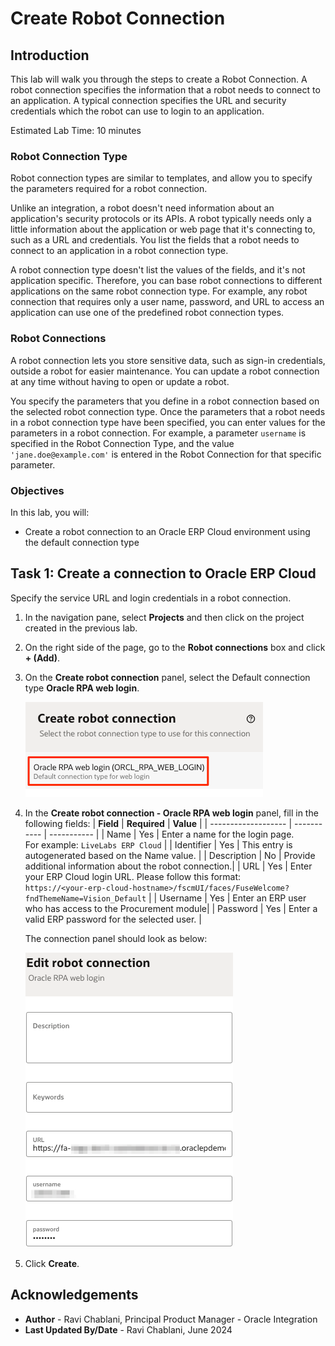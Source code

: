 # Create Robot Connection

## Introduction

This lab will walk you through the steps to create a Robot Connection. A robot connection specifies the information that a robot needs to connect to an application. A typical connection specifies the URL and security credentials which the robot can use to login to an application.

Estimated Lab Time: 10 minutes

### Robot Connection Type

Robot connection types are similar to templates, and allow you to specify the parameters required for a robot connection.

Unlike an integration, a robot doesn't need information about an application's security protocols or its APIs. A robot typically needs only a little information about the application or web page that it's connecting to, such as a URL and credentials. You list the fields that a robot needs to connect to an application in a robot connection type.

A robot connection type doesn't list the values of the fields, and it's not application specific. Therefore, you can base robot connections to different applications on the same robot connection type. For example, any robot connection that requires only a user name, password, and URL to access an application can use one of the predefined robot connection types.

### Robot Connections

A robot connection lets you store sensitive data, such as sign-in credentials, outside a robot for easier maintenance. You can update a robot connection at any time without having to open or update a robot.

You specify the parameters that you define in a robot connection based on the selected robot connection type. Once the parameters that a robot needs in a robot connection type have been specified, you can enter values for the parameters in a robot connection. For example, a parameter ```username``` is specified in the Robot Connection Type, and the value ```'jane.doe@example.com'``` is entered in the Robot Connection for that specific parameter.

### Objectives

In this lab, you will:

* Create a robot connection to an Oracle ERP Cloud environment using the default connection type

## Task 1: Create a connection to Oracle ERP Cloud

Specify the service URL and login credentials in a robot connection.

1. In the navigation pane, select **Projects** and then click on the project created in the previous lab.

2. On the right side of the page, go to the **Robot connections** box and click **+ (Add)**.

3. On the **Create robot connection** panel, select the Default connection type **Oracle RPA web login**.

    ![Create robot flow panel](images/create-robot-connection_select-type.png " ")

4. In the **Create robot connection - Oracle RPA web login** panel, fill in the following fields:
    | **Field**           | **Required** | **Value** |
    | ------------------- | ----------- | ----------- |
    | Name                | Yes | Enter a name for the login page. <br> For example: `LiveLabs ERP Cloud` |
    | Identifier          | Yes | This entry is autogenerated based on the Name value.  |
    | Description         | No  | Provide additional information about the robot connection.|
    | URL                 | Yes | Enter your ERP Cloud login URL. Please follow this format: <br>`https://<your-erp-cloud-hostname>/fscmUI/faces/FuseWelcome?fndThemeName=Vision_Default`  |
    | Username            | Yes  | Enter an ERP user who has access to the Procurement module|
    | Password            | Yes  | Enter a valid ERP password for the selected user. |

    The connection panel should look as below:

    ![Create robot flow panel](images/create-robot-connection_configured.png " ")

5. Click **Create**.

## Acknowledgements
* **Author** - Ravi Chablani, Principal Product Manager - Oracle Integration
* **Last Updated By/Date** - Ravi Chablani, June 2024
